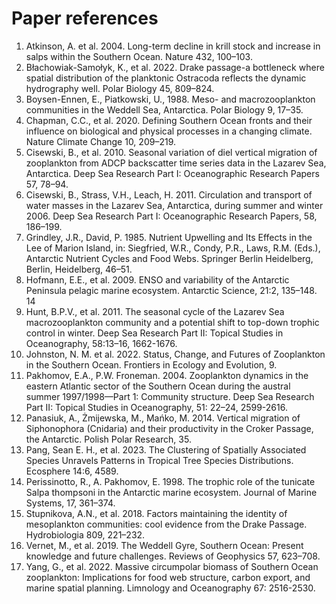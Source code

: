 # Paper references

1. Atkinson, A. et al. 2004. Long-term decline in krill stock and increase in salps within the Southern Ocean. Nature 432, 100–103.
2. Błachowiak-Samołyk, K., et al. 2022. Drake passage-a bottleneck where spatial distribution of the planktonic Ostracoda reflects the dynamic hydrography well. Polar Biology 45, 809–824.
3. Boysen-Ennen, E., Piatkowski, U., 1988. Meso- and macrozooplankton communities in the Weddell Sea, Antarctica. Polar Biology 9, 17–35.
4. Chapman, C.C., et al. 2020. Defining Southern Ocean fronts and their influence on biological and physical processes in a changing climate. Nature Climate Change 10, 209–219.
5. Cisewski, B., et al. 2010. Seasonal variation of diel vertical migration of zooplankton from
ADCP backscatter time series data in the Lazarev Sea, Antarctica. Deep Sea Research Part I:
Oceanographic Research Papers 57, 78–94.
6. Cisewski, B., Strass, V.H., Leach, H. 2011. Circulation and transport of water masses in the Lazarev Sea, Antarctica, during summer and winter 2006. Deep Sea Research Part I: Oceanographic Research Papers, 58, 186–199.
7. Grindley, J.R., David, P. 1985. Nutrient Upwelling and Its Effects in the Lee of Marion Island, in: Siegfried, W.R., Condy, P.R., Laws, R.M. (Eds.), Antarctic Nutrient Cycles and Food Webs. Springer Berlin Heidelberg, Berlin, Heidelberg, 46–51.
8. Hofmann, E.E., et al. 2009. ENSO and variability of the Antarctic Peninsula pelagic marine ecosystem. Antarctic Science, 21:2, 135–148.
14
9. Hunt, B.P.V., et al. 2011. The seasonal cycle of the Lazarev Sea macrozooplankton community and a potential shift to top-down trophic control in winter. Deep Sea Research Part II: Topical Studies in Oceanography, 58:13–16, 1662-1676.
10. Johnston, N. M. et al. 2022. Status, Change, and Futures of Zooplankton in the Southern Ocean. Frontiers in Ecology and Evolution, 9.
11. Pakhomov, E.A., P.W. Froneman. 2004. Zooplankton dynamics in the eastern Atlantic sector of the Southern Ocean during the austral summer 1997/1998—Part 1: Community structure. Deep Sea Research Part II: Topical Studies in Oceanography, 51: 22–24, 2599-2616.
12. Panasiuk, A., Żmijewska, M., Mańko, M. 2014. Vertical migration of Siphonophora (Cnidaria) and their productivity in the Croker Passage, the Antarctic. Polish Polar Research, 35.
13. Pang, Sean E. H., et al. 2023. The Clustering of Spatially Associated Species Unravels Patterns in Tropical Tree Species Distributions. Ecosphere 14:6, 4589.
14. Perissinotto, R., A. Pakhomov, E. 1998. The trophic role of the tunicate Salpa thompsoni in the Antarctic marine ecosystem. Journal of Marine Systems, 17, 361–374.
15. Stupnikova, A.N., et al. 2018. Factors maintaining the identity of mesoplankton communities: cool evidence from the Drake Passage. Hydrobiologia 809, 221–232.
16. Vernet, M., et al. 2019. The Weddell Gyre, Southern Ocean: Present knowledge and future challenges. Reviews of Geophysics 57, 623–708.
17. Yang, G., et al. 2022. Massive circumpolar biomass of Southern Ocean zooplankton: Implications for food web structure, carbon export, and marine spatial planning. Limnology and Oceanography 67: 2516-2530.
